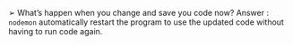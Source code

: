 ➢	What’s happen when you change and save you code now?
Answer : `nodemon` automatically restart the program to use the updated code without having to run code again.
